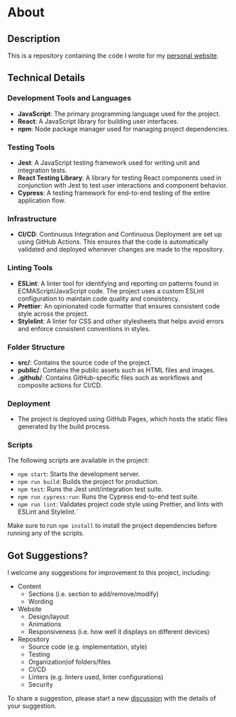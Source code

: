 # About
## Description
This is a repository containing the code I wrote for my [personal website](https://mark-mekhail.github.io/About/).

## Technical Details
### Development Tools and Languages
- **JavaScript**: The primary programming language used for the project.
- **React**: A JavaScript library for building user interfaces.
- **npm**: Node package manager used for managing project dependencies.

### Testing Tools
- **Jest**: A JavaScript testing framework used for writing unit and integration tests.
- **React Testing Library**: A library for testing React components used in conjunction with Jest to test user interactions and component behavior.
- **Cypress**: A testing framework for end-to-end testing of the entire application flow.

### Infrastructure
- **CI/CD**: Continuous Integration and Continuous Deployment are set up using GitHub Actions. This ensures that the code is automatically validated and deployed whenever changes are made to the repository.

### Linting Tools
- **ESLint**: A linter tool for identifying and reporting on patterns found in ECMAScript/JavaScript code. The project uses a custom ESLint configuration to maintain code quality and consistency.
- **Prettier**: An opinionated code formatter that ensures consistent code style across the project.
- **Stylelint**: A linter for CSS and other stylesheets that helps avoid errors and enforce consistent conventions in styles.

### Folder Structure
- **src/**: Contains the source code of the project.
- **public/**: Contains the public assets such as HTML files and images.
- **.github/**: Contains GitHub-specific files such as workflows and composite actions for CI/CD.

### Deployment
- The project is deployed using GitHub Pages, which hosts the static files generated by the build process.

### Scripts
The following scripts are available in the project:

- `npm start`: Starts the development server.
- `npm run build`: Builds the project for production.
- `npm test`: Runs the Jest unit/integration test suite.
- `npm run cypress:run`: Runs the Cypress end-to-end test suite.
- `npm run lint`: Validates project code style using Prettier, and lints with ESLint and Stylelint.`

Make sure to run `npm install` to install the project dependencies before running any of the scripts.

## Got Suggestions?
I welcome any suggestions for improvement to this project, including:
- Content
  - Sections (i.e. section to add/remove/modify)
  - Wording
- Website
  - Design/layout
  - Animations
  - Responsiveness (i.e. how well it displays on different devices)
- Repository
  - Source code (e.g. implementation, style)
  - Testing
  - Organization)of folders/files
  - CI/CD
  - Linters (e.g. linters used, linter configurations)
  - Security

To share a suggestion, please start a new [discussion](https://github.com/Mark-Mekhail/About/discussions/categories/ideas) with the details of your suggestion.
